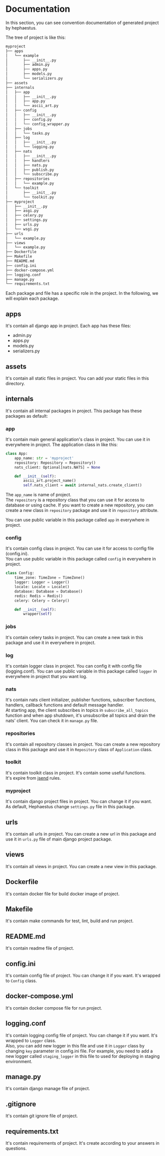 # Documentation

In this section, you can see convention documentation of generated project by hephaestus.

The tree of project is like this:

```html
myproject
├── apps
│   └── example
│       ├── __init__.py
│       ├── admin.py
│       ├── apps.py
│       ├── models.py
│       └── serializers.py
├── assets
├── internals
│   ├── app
│   │   ├── __init__.py
│   │   ├── app.py
│   │   └── ascii_art.py
│   ├── config
│   │   ├── __init__.py
│   │   ├── config.py
│   │   └── config_wrapper.py
│   ├── jobs
│   │   └── tasks.py
│   ├── log
│   │   ├── __init__.py
│   │   └── logging.py
│   ├── nats
│   │   ├── __init__.py
│   │   ├── handlers
│   │   ├── nats.py
│   │   ├── publish.py
│   │   └── subscribe.py
│   ├── repositories
│   │   └── example.py
│   └── toolkit
│       ├── __init__.py
│       └── toolkit.py
├── myproject
│   ├── __init__.py
│   ├── asgi.py
│   ├── celery.py
│   ├── settings.py
│   ├── urls.py
│   └── wsgi.py
├── urls
│   └── example.py
├── views
│   └── example.py
├── Dockerfile
├── Makefile
├── README.md
├── config.ini
├── docker-compose.yml
├── logging.conf
├── manage.py
└── requirements.txt
```

Each package and file has a specific role in the project. In the following, we will explain each package.


## apps
It's contain all django app in project. Each app has these files:

* admin.py
* apps.py
* models.py
* serializers.py


## assets
It's contain all static files in project. You can add your static files in this directory.


## internals
It's contain all internal packages in project. This package has these packages as default:

### app
It's contain main general application's class in project. You can use it in everywhere in project. 
The application class in like this:

```python
class App:
    app_name: str = 'myproject'
    repository: Repository = Repository()
    nats_client: Optional[nats.NATS] = None

    def __init__(self):
        ascii_art.project_name()
        self.nats_client = await internal_nats.create_client()
```

The `app_name` is name of project.  
The `repository` is a repository class that you can use it for access to database or using cache. 
If you want to create a new repository, you can create a new class in `repository` package
and use it in `repository` attribute.  

You can use public variable in this package called `app` in everywhere in project.

### config
It's contain config class in project. You can use it for access to config file (config.ini).  
You can use public variable in this package called `config` in everywhere in project.

```python
class Config:
    time_zone: TimeZone = TimeZone()
    logger: Logger = Logger()
    locale: Locale = Locale()
    database: Database = Database()
    redis: Redis = Redis()
    celery: Celery = Celery()

    def __init__(self):
        wrapper(self)
```


### jobs
It's contain celery tasks in project. You can create a new task in this package and use it in everywhere in project.


### log
It's contain logger class in project. You can config it with config file (logging.conf).
You can use public variable in this package called `logger` in everywhere in project that you want log.


### nats
It's contain nats client initializer, publisher functions, subscriber functions, handlers, callback functions and
default message handler.  
At starting app, the client subscribes in topics in `subscribe_all_topics` function and when app shutdown, 
it's unsubscribe all topics and drain the nats' client. You can check it in `manage.py` file.


### repositories
It's contain all repository classes in project. 
You can create a new repository class in this package and use it in `Repository` class of `Application` class.


### toolkit
It's contain toolkit class in project. It's contain some useful functions.  
It's expire from [jsend](https://github.com/omniti-labs/jsend) rules.


### myproject
It's contain django project files in project. You can change it if you want.  
As default, Hephaestus change `settings.py` file in this package.


## urls
It's contain all urls in project. You can create a new url in this package and 
use it in `urls.py` file of main django project package.


## views
It's contain all views in project. You can create a new view in this package.


## Dockerfile
It's contain docker file for build docker image of project.


## Makefile
It's contain make commands for test, lint, build and run project.


## README.md
It's contain readme file of project.


## config.ini
It's contain config file of project. You can change it if you want. It's wrapped to `Config` class.


## docker-compose.yml
It's contain docker compose file for run project.


## logging.conf
It's contain logging config file of project. You can change it if you want. It's wrapped to `Logger` class.  
Also, you can add new logger in this file and use it in `Logger` class by changing `key` parameter in config.ini file.
For example, you need to add a new logger called `staging_logger` in this file 
to used for deploying in staging environment.


## manage.py
It's contain django manage file of project.


## .gitignore
It's contain git ignore file of project.


## requirements.txt
It's contain requirements of project. It's create according to your answers in questions.

